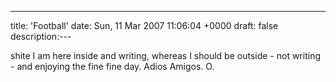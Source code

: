 ---
title: 'Football'
date: Sun, 11 Mar 2007 11:06:04 +0000
draft: false
description:---

shite I am here inside and writing, whereas I should be outside - not writing - and enjoying the fine fine day. Adios Amigos. O.